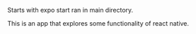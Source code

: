 Starts with expo start ran in main directory.

This is an app that explores some functionality of react native.